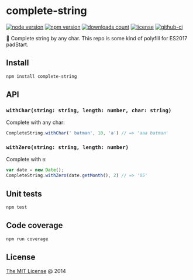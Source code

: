 # complete-string

[![node version](https://img.shields.io/node/v/complete-string.svg)](https://www.npmjs.com/package/complete-string)
[![npm version](https://badge.fury.io/js/complete-string.svg)](https://badge.fury.io/js/complete-string)
[![downloads count](https://img.shields.io/npm/dt/complete-string.svg)](https://www.npmjs.com/package/complete-string)
[![license](https://img.shields.io/npm/l/complete-string.svg)](https://www.npmjs.com/package/complete-string)
[![github-ci](https://github.com/piecioshka/complete-string/actions/workflows/testing.yml/badge.svg)](https://github.com/piecioshka/complete-string/actions/workflows/testing.yml)

:hammer: Complete string by any char. This repo is some kind of polyfill for ES2017 padStart.

## Install

```bash
npm install complete-string
```

## API

### `withChar(string: string, length: number, char: string)`

Complete with any char:

```javascript
CompleteString.withChar(' batman', 10, 'a') // => 'aaa batman'
```

### `withZero(string: string, length: number)`

Complete with `0`:

```javascript
var date = new Date();
CompleteString.withZero(date.getMonth(), 2) // => '05'
```

## Unit tests

```bash
npm test
```

## Code coverage

```bash
npm run coverage
```

## License

[The MIT License](http://piecioshka.mit-license.org) @ 2014

